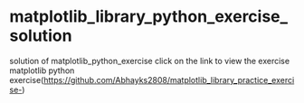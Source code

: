 # matplotlib_library_python_exercise_solution
solution of matplotlib_python_exercise
click on the link to view the exercise
matplotlib python exercise(https://github.com/Abhayks2808/matplotlib_library_practice_exercise-)
